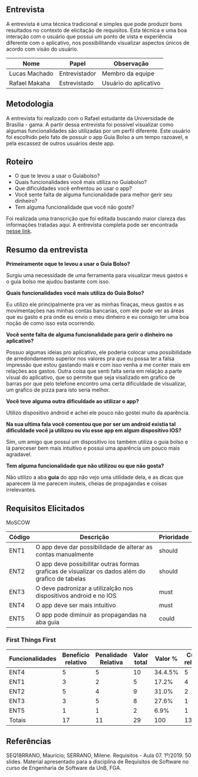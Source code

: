 ## Entrevista

A entrevista é uma técnica tradicional e simples que pode produzir bons resultados no contexto de elicitação de requisitos. Esta técnica e uma boa interação com o usuário que possui um ponto de vista e experiência diferente com o aplicativo, nos possibilitando visualizar aspectos únicos de acordo com visão do usuário.

|Nome|Papel|Observação|
|--|--|--|
|Lucas Machado|Entrevistador|Membro da equipe|
|Rafael Makaha|Estrevistado|Usuário do aplicativo|

## Metodologia

A entrevista foi realizado com o Rafael estudante da Universidade de Brasília - gama. A partir dessa entrevista foi possível visualizar como algumas funcionalidades são utilizadas por um perfil diferente. Este usuário foi escolhido pelo fato de possuir o app Guia Bolso a um tempo razoavel, e pela escassez de outros usuários deste app.



## Roteiro

 * O que te levou a usar o Guiabolso?
 * Quais funcionalidades você mais utiliza no Guiabolso?
 * Que dificuldades você enfrentou ao usar o app?
 * Você sente falta de alguma funcionalidade para melhor gerir seu dinheiro?
 * Tem alguma funcionalidade que você não goste?

 Foi realizada uma transcrição que foi editada buscando maior clareza das informações tratadas aqui. A entrevista completa pode ser encontrada [nesse link](https://www.4shared.com/mp3/cQeSH3Bkee/entrevista.html).

## Resumo da entrevista

**Primeiramente oque te levou a usar o Guia Bolso?**

Surgiu uma necessidade de uma ferramenta para visualizar meus gastos e o guia bolso me ajudou bastante com isso.

**Quais funcionalidades você mais utiliza do Guia Bolso?**

Eu utilizo ele principalmente pra ver as minhas finaças, meus gastos e as movimentações nas minhas contas bancarias, com ele pude ver as áreas que eu gasto e pra onde eu envio o meu dinheiro e eu consigo ter uma boa noção de como isso esta ocorrendo.

**Você sente falta de alguma funcionalidade para gerir o dinheiro no aplicativo?**

Possuo algumas ideias pro aplicativo, ele poderia colocar uma possibilidade de arredondamento superior nos valores pra que eu possa ter a falsa impressão que estou gastando mais e com isso venha a me conter mais em relações aos gastos. Outra coisa que senti falta seria em relação a parte visual do aplicativo, que so permite que seja visalizado em grafico de barras por que pelo telefone encontro uma certa dificuldade de visualizar, um grafico de pizza para isto seria melhor.

**Você teve alguma outra dificuldade ao utilizar o app?**

Utilizo dispositivo android e achei ele pouco não gostei muito da aparência.

**Na sua ultima fala você comentou que por ser um android existia tal dificuldade você ja utilizou ou viu esse app em algum dispositivo IOS?**

Sim, um amigo que possui um dispositivo ios também utiliza o guia bolso e lá pareceser bem mais intuitivo e possui uma aparência um pouco mais agradavel.

**Tem alguma funcionalidade que não utilizou ou que não gosta?**

Não utilizo a aba **guia** do app não vejo uma utilidade dela, e as dicas que aparecem lá me parecem inuteis, cheias de propagandas e coisas irrelevantes.

## Requisitos Elicitados

MoSCOW

| Código | Descrição | Prioridade |
| -- | -- | -- |
| ENT1 |O app deve dar possibilidade de alterar as contas manualmente|should|
|ENT2|O app deve possibilitar outras formas graficas de visualizar os dados além do grafico de tabelas|should|
|ENT3|O deve padronizar a utilizalção nos dispositivos android e no IOS|must|
|ENT4|O app deve ser mais intuitivo|must|
|ENT5|O app pode diminuir as propagandas na aba guia|could|

### First Things First

| Funcionalidades | Benefício relativo | Penalidade Relativa | Valor total | Valor % | Custo relativo | Custo | Risco relativo | Risco % | Priorida    de |
|--|--|--|--|--|--|--|--|--|--|
| ENT4 | 5 | 5 | 10 | 34.4.5% | 5 | 4.1% | 5 | 23.8% | 1.065 |
| ENT1 | 3 | 2 | 5 | 17.2% | 4 | 16.6% | 2 | 9.5% | 0.403 |
| ENT2 | 5 | 4 | 9 | 31.0% | 2 | 4.1% | 5 | 23.8% | 0.243 |
| ENT3 | 3 | 5 | 8 | 27.6% | 1 | 2% | 4 | 19.0% | 0.424 |
| ENT5 | 1 | 1 | 2 | 6.9% | 1 | 2% | 5 | 23.8% | 0.424 |
| Totais | 17 | 11 | 29 | 100 | 13 | 100 | 21 | 100 |  

## Referências
SEQ18RRANO, Maurício; SERRANO, Milene. Requisitos - Aula 07. 1º/2019. 50 slides. Material apresentado para a disciplina de Requisitos de Software no curso de Engenharia de Software da UnB, FGA.
